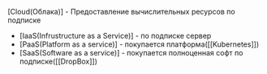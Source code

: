 [Cloud(Облака)] - Предоставление вычислительных ресурсов по подписке
* [IaaS(Infrustructure as a Service)] - по подписке сервер
* [PaaS(Platform as a service)] - покупается платформа([[Kubernetes]])
* [SaaS(Software as a service)]  - покупается полноценная софт по подписке([[DropBox]])
